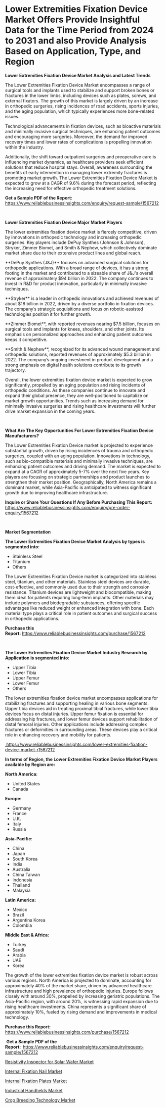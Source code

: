 <p><h1>Lower Extremities Fixation Device Market Offers Provide Insightful Data for the Time Period from 2024 to 2031 and also Provide Analysis Based on Application, Type, and Region</h1></p><p><strong>Lower Extremities Fixation Device Market Analysis and Latest Trends</strong></p>
<p><p>The Lower Extremities Fixation Device Market encompasses a range of surgical tools and implants used to stabilize and support broken bones or fractures in the lower limbs, including devices such as plates, screws, and external fixators. The growth of this market is largely driven by an increase in orthopedic surgeries, rising incidences of road accidents, sports injuries, and the aging population, which typically experiences more bone-related issues.</p><p>Technological advancements in fixation devices, such as bioactive materials and minimally invasive surgical techniques, are enhancing patient outcomes and encouraging more surgeries. Moreover, the demand for improved recovery times and lower rates of complications is propelling innovation within the industry. </p><p>Additionally, the shift toward outpatient surgeries and preoperative care is influencing market dynamics, as healthcare providers seek efficient solutions that reduce hospital stays. Overall, awareness surrounding the benefits of early intervention in managing lower extremity fractures is promoting market growth. The Lower Extremities Fixation Device Market is expected to grow at a CAGR of 9.6% during the forecast period, reflecting the increasing need for effective orthopedic treatment solutions.</p></p>
<p><strong>Get a Sample PDF of the Report:&nbsp;</strong> <a href="https://www.reliablebusinessinsights.com/enquiry/request-sample/1567212">https://www.reliablebusinessinsights.com/enquiry/request-sample/1567212</a></p>
<p>&nbsp;</p>
<p><strong>Lower Extremities Fixation Device Major Market Players</strong></p>
<p><p>The lower extremities fixation device market is fiercely competitive, driven by innovations in orthopedic technology and increasing orthopedic surgeries. Key players include DePuy Synthes (Johnson & Johnson), Stryker, Zimmer Biomet, and Smith & Nephew, which collectively dominate market share due to their extensive product lines and global reach.</p><p>**DePuy Synthes (J&J)** focuses on advanced surgical solutions for orthopedic applications. With a broad range of devices, it has a strong footing in the market and contributed to a sizeable share of J&J's overall revenue of approximately $94 billion in 2022. The company continues to invest in R&D for product innovation, particularly in minimally invasive techniques.</p><p>**Stryker** is a leader in orthopedic innovations and achieved revenues of about $18 billion in 2022, driven by a diverse portfolio in fixation devices. The company’s strategic acquisitions and focus on robotic-assisted technologies position it for further growth. </p><p>**Zimmer Biomet**, with reported revenues nearing $7.5 billion, focuses on surgical tools and implants for knees, shoulders, and other joints. Its emphasis on personalized approaches and enhancing patient outcomes keeps it competitive.</p><p>**Smith & Nephew**, recognized for its advanced wound management and orthopedic solutions, reported revenues of approximately $5.3 billion in 2022. The company’s ongoing investment in product development and a strong emphasis on digital health solutions contribute to its growth trajectory.</p><p>Overall, the lower extremities fixation device market is expected to grow significantly, propelled by an aging population and rising incidents of orthopedic conditions. As these companies continue to innovate and expand their global presence, they are well-positioned to capitalize on market growth opportunities. Trends such as increasing demand for minimally invasive surgeries and rising healthcare investments will further drive market expansion in the coming years.</p></p>
<p>&nbsp;</p>
<p><strong>What Are The Key Opportunities For Lower Extremities Fixation Device Manufacturers?</strong></p>
<p><p>The Lower Extremities Fixation Device market is projected to experience substantial growth, driven by rising incidences of trauma and orthopedic surgeries, coupled with an aging population. Innovations in technology, such as bio-compatible materials and minimally invasive techniques, are enhancing patient outcomes and driving demand. The market is expected to expand at a CAGR of approximately 5-7% over the next five years. Key players are focusing on strategic partnerships and product launches to strengthen their market position. Geographically, North America remains a dominant market, while Asia-Pacific is anticipated to witness significant growth due to improving healthcare infrastructure.</p></p>
<p><strong>Inquire or Share Your Questions If Any Before Purchasing This Report:</strong> <a href="https://www.reliablebusinessinsights.com/enquiry/pre-order-enquiry/1567212">https://www.reliablebusinessinsights.com/enquiry/pre-order-enquiry/1567212</a></p>
<p>&nbsp;</p>
<p><strong>Market Segmentation</strong></p>
<p><strong>The Lower Extremities Fixation Device Market Analysis by types is segmented into:</strong></p>
<p><ul><li>Stainless Steel</li><li>Titanium</li><li>Others</li></ul></p>
<p><p>The Lower Extremities Fixation Device market is categorized into stainless steel, titanium, and other materials. Stainless steel devices are durable, cost-effective, and commonly used due to their strength and corrosion resistance. Titanium devices are lightweight and biocompatible, making them ideal for patients requiring long-term implants. Other materials may include polymers and biodegradable substances, offering specific advantages like reduced weight or enhanced integration with bone. Each material type plays a critical role in patient outcomes and surgical success in orthopedic applications.</p></p>
<p><strong>Purchase this Report:&nbsp;</strong><a href="https://www.reliablebusinessinsights.com/purchase/1567212">https://www.reliablebusinessinsights.com/purchase/1567212</a></p>
<p>&nbsp;</p>
<p><strong>The Lower Extremities Fixation Device Market Industry Research by Application is segmented into:</strong></p>
<p><ul><li>Upper Tibia</li><li>Lower Tibia</li><li>Upper Femur</li><li>Lower Femur</li><li>Others</li></ul></p>
<p><p>The lower extremities fixation device market encompasses applications for stabilizing fractures and supporting healing in various bone segments. Upper tibia devices aid in treating proximal tibial fractures, while lower tibia devices focus on distal injuries. Upper femur fixation is essential for addressing hip fractures, and lower femur devices support rehabilitation of distal femoral injuries. Other applications include addressing complex fractures or deformities in surrounding areas. These devices play a critical role in enhancing recovery and mobility for patients.</p></p>
<p><a href="https://www.reliablebusinessinsights.com/lower-extremities-fixation-device-market-r1567212">&nbsp;https://www.reliablebusinessinsights.com/lower-extremities-fixation-device-market-r1567212</a></p>
<p><strong>In terms of Region, the Lower Extremities Fixation Device Market Players available by Region are:</strong></p>
<p>
    <p> <strong> North America: </strong>
        <ul>
            <li>United States</li>
            <li>Canada</li>
        </ul>
        </p> 
    <p> <strong> Europe: </strong>
        <ul>
            <li>Germany</li>
            <li>France</li>
            <li>U.K.</li>
            <li>Italy</li>
            <li>Russia</li>
        </ul>
        </p> 
    <p> <strong> Asia-Pacific: </strong>
        <ul>
            <li>China</li>
            <li>Japan</li>
            <li>South Korea</li>
            <li>India</li>
            <li>Australia</li>
            <li>China Taiwan</li>
            <li>Indonesia</li>
            <li>Thailand</li>
            <li>Malaysia</li>
        </ul>
        </p> 
    <p> <strong> Latin America: </strong>
        <ul>
            <li>Mexico</li>
            <li>Brazil</li>
            <li>Argentina Korea</li>
            <li>Colombia</li>
        </ul>
        </p> 
    <p> <strong> Middle East & Africa: </strong>
        <ul>
            <li>Turkey</li>
            <li>Saudi</li>
            <li>Arabia</li>
            <li>UAE</li>
            <li>Korea</li>
        </ul>
    </p>
    </p>
<p><p>The growth of the lower extremities fixation device market is robust across various regions. North America is projected to dominate, accounting for approximately 40% of the market share, driven by advanced healthcare infrastructure and high prevalence of orthopedic injuries. Europe follows closely with around 30%, propelled by increasing geriatric populations. The Asia-Pacific region, with around 20%, is witnessing rapid expansion due to rising healthcare investments. China represents a significant share of approximately 10%, fueled by rising demand and improvements in medical technology.</p></p>
<p><strong>Purchase this Report: </strong><a href="https://www.reliablebusinessinsights.com/purchase/1567212">https://www.reliablebusinessinsights.com/purchase/1567212</a></p>
<p>&nbsp;<strong>Get a Sample PDF of the Report:&nbsp;&nbsp;</strong><a href="https://www.reliablebusinessinsights.com/enquiry/request-sample/1567212">https://www.reliablebusinessinsights.com/enquiry/request-sample/1567212</a></p>
<p><strong></strong></p>
<p><p><a href="https://medium.com/@tashashea76/resistivity-inspector-for-solar-wafer-market-size-growth-and-industry-analysis-by-market-8c5145f41b93?postPublishedType=repub">Resistivity Inspector for Solar Wafer Market</a></p><p><a href="https://github.com/michaelhall412/Market-Research-Report-List-1/blob/main/internal-fixation-nail-market.md">Internal Fixation Nail Market</a></p><p><a href="https://github.com/aiko92han/Market-Research-Report-List-1/blob/main/internal-fixation-plates-market.md">Internal Fixation Plates Market</a></p><p><a href="https://www.linkedin.com/pulse/mapping-industrial-handhelds-market-trends-challenges-breakthroughs-eztgc?trackingId=aK%2BXoWcYT1ePgdqqgbfe7g%3D%3D">Industrial Handhelds Market</a></p><p><a href="https://issuu.com/reportprime-2/docs/crop-breeding-technology-market-siz_b7be78dbd39687">Crop Breeding Technology Market</a></p></p>